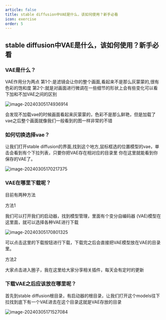 ```yaml
---
article: false
title: stable diffusion中VAE是什么，该如何使用？新手必看
icon: exercise
order: 5
---
```


## stable diffusion中VAE是什么，该如何使用？新手必看

### VAE是什么？

VAE作用分为两点
第1个:是滤镜会让你的整个画面,看起来不是那么灰蒙蒙的,很有色彩的饱和度
第2个:就是对画面进行微调在一些细节的形状上会有些变化可以看下加和不加VAE之间的区别

![image-20240305174936914](https://img.17xueai.top/typora/imager/202403122130843.webp)

会发现不加载vae的时候画面看起来灰蒙蒙的，色彩不是那么鲜艳，但是加载了vae之后整个画面就像我们一般看到的图一样非常的不错

### 如何切换选择vae？

让我们打开stable diffusion的界面,找到这个地方,鼠标框选的位置模型的vae，单击会看到有个下拉列表，只要你把VAE存在相对应的目录里
你在这里就能看到你保存的VAE了。

![image-20240305170217375](https://img.17xueai.top/typora/imager/202403122130303.webp)

### VAE在哪里下载呢？

目前有两种方法

方法1

我们可以打开我们的启动器，找到模型管理，里面有个变分自编码器 (VAE)模型在这里面，就可以选择各种VAE进行下载

![image-20240305170801325](https://img.17xueai.top/typora/imager/202403122130744.webp)

可以点击这里的下载按钮进行下载，下载完之后会直接把VAE模型放在VAE的目录里。

方法2

大家点击进入圈子，我在这里给大家分享相关插件，每天会有定时的更新

### 下载VAE之后应该放在哪里呢？

首先到stable diffusion根目录，有启动器的根目录，让我们打开这个models往下拉找到底下有一个VAE进去在这个目录这就是VAE存放的目录

![image-20240305171527084](https://img.17xueai.top/typora/imager/202403122130107.webp)